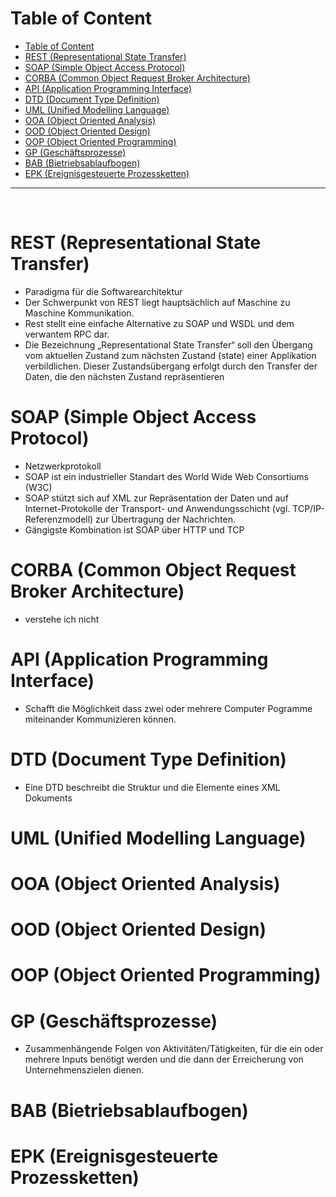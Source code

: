 # Table of Content
- [Table of Content](#table-of-content)
- [REST (Representational State Transfer)](#rest-representational-state-transfer)
- [SOAP (Simple Object Access Protocol)](#soap-simple-object-access-protocol)
- [CORBA (Common Object Request Broker Architecture)](#corba-common-object-request-broker-architecture)
- [API (Application Programming Interface)](#api-application-programming-interface)
- [DTD (Document Type Definition)](#dtd-document-type-definition)
- [UML (Unified Modelling Language)](#uml-unified-modelling-language)
- [OOA (Object Oriented Analysis)](#ooa-object-oriented-analysis)
- [OOD (Object Oriented Design)](#ood-object-oriented-design)
- [OOP (Object Oriented Programming)](#oop-object-oriented-programming)
- [GP (Geschäftsprozesse)](#gp-geschäftsprozesse)
- [BAB (Bietriebsablaufbogen)](#bab-bietriebsablaufbogen)
- [EPK (Ereignisgesteuerte Prozessketten)](#epk-ereignisgesteuerte-prozessketten)

---
<br>

# REST (Representational State Transfer)
- Paradigma für die Softwarearchitektur
- Der Schwerpunkt von REST liegt hauptsächlich auf Maschine zu Maschine Kommunikation.
- Rest stellt eine einfache Alternative zu SOAP und WSDL und dem verwantem RPC dar.
- Die Bezeichnung „Representational State Transfer“ soll den Übergang vom aktuellen Zustand zum nächsten Zustand (state) einer Applikation verbildlichen. Dieser Zustandsübergang erfolgt durch den Transfer der Daten, die den nächsten Zustand repräsentieren

# SOAP (Simple Object Access Protocol)
- Netzwerkprotokoll
- SOAP ist ein industrieller Standart des World Wide Web Consortiums (W3C)
- SOAP stützt sich auf XML zur Repräsentation der Daten und auf Internet-Protokolle der Transport- und Anwendungsschicht (vgl. TCP/IP-Referenzmodell) zur Übertragung der Nachrichten.
- Gängigste Kombination ist SOAP über HTTP und TCP

# CORBA (Common Object Request Broker Architecture)
- verstehe ich nicht

# API (Application Programming Interface)
- Schafft die Möglichkeit dass zwei oder mehrere Computer Pogramme miteinander Kommunizieren können.

# DTD (Document Type Definition)
- Eine DTD beschreibt die Struktur und die Elemente eines XML Dokuments

# UML (Unified Modelling Language)

# OOA (Object Oriented Analysis)

# OOD (Object Oriented Design)

# OOP (Object Oriented Programming)

# GP (Geschäftsprozesse)
- Zusammenhängende Folgen von Aktivitäten/Tätigkeiten, für die ein oder mehrere Inputs benötigt werden und die dann der Erreicherung von Unternehmenszielen dienen.

# BAB (Bietriebsablaufbogen)

# EPK (Ereignisgesteuerte Prozessketten)